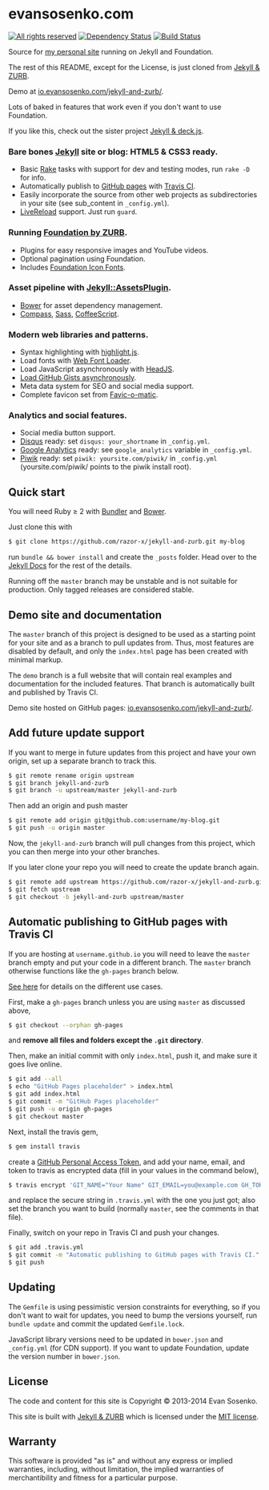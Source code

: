 # evansosenko.com

[![All rights reserved](https://img.shields.io/badge/license-All_rights_reserved-red.svg?style=flat)](./LICENSE.txt)
[![Dependency Status](https://img.shields.io/gemnasium/razor-x/evansosenko.com.svg?style=flat)](https://gemnasium.com/razor-x/evansosenko.com)
[![Build Status](https://img.shields.io/travis/razor-x/evansosenko.com/master.svg?style=flat)](https://travis-ci.org/razor-x/evansosenko.com)

Source for [my personal site](https://evansosenko.com/) running on Jekyll and Foundation.

The rest of this README, except for the License,
is just cloned from [Jekyll & ZURB](https://github.com/razor-x/jekyll-and-zurb).

Demo at [io.evansosenko.com/jekyll-and-zurb/](https://io.evansosenko.com/jekyll-and-zurb/).

Lots of baked in features that work even if you don't want to use Foundation.

If you like this, check out the sister project
[Jekyll & deck.js](https://github.com/razor-x/jekyll-and-deck.js).

### Bare bones [Jekyll](http://jekyllrb.com/) site or blog: HTML5 & CSS3 ready.

  * Basic [Rake](https://github.com/jimweirich/rake) tasks with support
    for dev and testing modes, run `rake -D` for info.
  * Automatically publish to [GitHub pages](http://pages.github.com/)
    with [Travis CI](https://travis-ci.org/).
  * Easily incorporate the source from other web projects as
    subdirectories in your site (see sub_content in `_config.yml`).
  * [LiveReload](http://livereload.com/) support. Just run `guard`.

### Running [Foundation by ZURB](http://foundation.zurb.com/).

  * Plugins for easy responsive images and YouTube videos.
  * Optional pagination using Foundation.
  * Includes [Foundation Icon Fonts](http://zurb.com/playground/foundation-icon-fonts-3).

### Asset pipeline with [Jekyll::AssetsPlugin](https://github.com/ixti/jekyll-assets).

  * [Bower](http://bower.io/) for asset dependency management.
  * [Compass](http://compass-style.org/), [Sass](http://sass-lang.com/), [CoffeeScript](http://coffeescript.org/).

### Modern web libraries and patterns.

  * Syntax highlighting with [highlight.js](http://highlightjs.org/).
  * Load fonts with [Web Font Loader](https://github.com/typekit/webfontloader).
  * Load JavaScript asynchronously with [HeadJS](http://headjs.com).
  * [Load GitHub Gists asynchronously](https://gist.github.com/razor-x/8288761).
  * Meta data system for SEO and social media support.
  * Complete favicon set from [Favic-o-matic](http://www.favicomatic.com/).

### Analytics and social features.

  * Social media button support.
  * [Disqus](https://disqus.com/) ready:
    set `disqus: your_shortname` in `_config.yml`.
  * [Google Analytics](http://www.google.com/analytics/) ready:
    see `google_analytics` variable in `_config.yml`.
  * [Piwik](https://piwik.org/) ready:
    set `piwik: yoursite.com/piwik/` in `_config.yml`
    (yoursite.com/piwik/ points to the piwik install root).

## Quick start

You will need Ruby ≥ 2 with [Bundler](http://bundler.io/) and [Bower](http://bower.io/).

Just clone this with

````bash
$ git clone https://github.com/razor-x/jekyll-and-zurb.git my-blog
````

run `bundle && bower install` and create the `_posts` folder.
Head over to the [Jekyll Docs](http://jekyllrb.com/docs/home/) for the rest of the details.

Running off the `master` branch may be unstable and is not suitable for production.
Only tagged releases are considered stable.

## Demo site and documentation

The `master` branch of this project is designed to be used
as a starting point for your site and as a branch to pull updates from.
Thus, most features are disabled by default,
and only the `index.html` page has been created with minimal markup.

The `demo` branch is a full website that will contain
real examples and documentation for the included features.
That branch is automatically built and published by Travis CI.

Demo site hosted on GitHub pages:
[io.evansosenko.com/jekyll-and-zurb/](https://io.evansosenko.com/jekyll-and-zurb/).

## Add future update support

If you want to merge in future updates from this project and have your own origin,
set up a separate branch to track this.

````bash
$ git remote rename origin upstream
$ git branch jekyll-and-zurb
$ git branch -u upstream/master jekyll-and-zurb
````

Then add an origin and push master

````bash
$ git remote add origin git@github.com:username/my-blog.git
$ git push -u origin master
````

Now, the `jekyll-and-zurb` branch will pull changes from this project,
which you can then merge into your other branches.

If you later clone your repo you will need to create the update branch again.

````bash
$ git remote add upstream https://github.com/razor-x/jekyll-and-zurb.git
$ git fetch upstream
$ git checkout -b jekyll-and-zurb upstream/master
````

## Automatic publishing to GitHub pages with Travis CI

If you are hosting at `username.github.io` you will need to leave the `master` branch empty
and put your code in a different branch.
The `master` branch otherwise functions like the `gh-pages` branch below.

[See here](http://pages.github.com/) for details on the different use cases.

First, make a `gh-pages` branch unless you are using `master` as discussed above,

````bash
$ git checkout --orphan gh-pages
````

and **remove all files and folders except the `.git` directory**.

Then, make an initial commit with only `index.html`, push it, and make sure it goes live online.

````bash
$ git add --all
$ echo "GitHub Pages placeholder" > index.html
$ git add index.html
$ git commit -m "GitHub Pages placeholder"
$ git push -u origin gh-pages
$ git checkout master
````

Next, install the travis gem,

````bash
$ gem install travis
````

create a [GitHub Personal Access Token](https://github.com/settings/applications),
and add your name, email, and token to travis as encrypted data
(fill in your values in the command below),

````bash
$ travis encrypt 'GIT_NAME="Your Name" GIT_EMAIL=you@example.com GH_TOKEN=token'
````
and replace the secure string in `.travis.yml` with the one you just got;
also set the branch you want to build (normally `master`, see the comments in that file).

Finally, switch on your repo in Travis CI and push your changes.

````bash
$ git add .travis.yml
$ git commit -m "Automatic publishing to GitHub pages with Travis CI."
$ git push
````

## Updating

The `Gemfile` is using pessimistic version constraints for everything,
so if you don't want to wait for updates, you need to bump the versions yourself,
run `bundle update` and commit the updated `Gemfile.lock`.

JavaScript library versions need to be updated in `bower.json` and `_config.yml` (for CDN support).
If you want to update Foundation, update the version number in `bower.json`.

## License

The code and content for this site is Copyright © 2013-2014 Evan Sosenko.

This site is built with [Jekyll & ZURB](https://github.com/razor-x/jekyll-and-zurb)
which is licensed under the [MIT license](./MIT-LICENSE.txt).

## Warranty

This software is provided "as is" and without any express or
implied warranties, including, without limitation, the implied
warranties of merchantibility and fitness for a particular
purpose.
